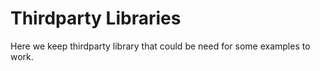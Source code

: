 # Thirdparty Libraries

Here we keep thirdparty library that could be need for some examples to work.
